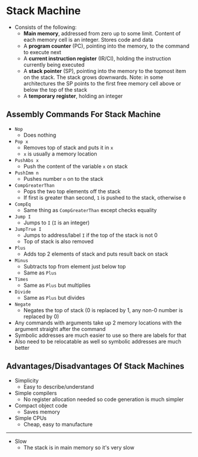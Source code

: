 # Stack Machine

- Consists of the following:
  - **Main memory**, addressed from zero up to some limit. Content of each memory cell is an integer. Stores code and data
  - A **program counter** (PC), pointing into the memory, to the command to execute next
  - A **current instruction register** (IR/CI), holding the instruction currently being executed
  - A **stack pointer** (SP), pointing into the memory to the topmost item on the stack. The stack grows downwards. Note: in some architectures the SP points to the first free memory cell above or below the top of the stack
  - A **temporary register**, holding an integer

## Assembly Commands For Stack Machine

- `Nop`
  - Does nothing
- `Pop x`
  - Removes top of stack and puts it in `x`
  - `x` is usually a memory location
- `PushAbs x`
  - Push the content of the variable `x` on stack
- `PushImm n`
  - Pushes number `n` on to the stack
- `CompGreaterThan`
  - Pops the two top elements off the stack
  - If first is greater than second, `1` is pushed to the stack, otherwise `0`
- `CompEq`
  - Same thing as `CompGreaterThan` except checks equality
- `Jump I`
  - Jumps to `I` (`I` is an integer)
- `JumpTrue I`
  - Jumps to address/label `I` if the top of the stack is not 0
  - Top of stack is also removed
- `Plus`
  - Adds top 2 elements of stack and puts result back on stack
- `Minus`
  - Subtracts top from element just below top
  - Same as `Plus`
- `Times`
  - Same as `Plus` but multiplies
- `Divide`
  - Same as `Plus` but divides
- `Negate`
  - Negates the top of stack (0 is replaced by 1, any non-0 number is replaced by 0)
- Any commands with arguments take up 2 memory locations with the argument straight after the command
- Symbolic addresses are much easier to use so there are labels for that
- Also need to be relocatable as well so symbolic addresses are much better

## Advantages/Disadvantages Of Stack Machines

- Simplicity
  - Easy to describe/understand
- Simple compilers
  - No register allocation needed so code generation is much simpler
- Compact object code
  - Saves memory
- Simple CPUs
  - Cheap, easy to manufacture

---

- Slow
  - The stack is in main memory so it's very slow
